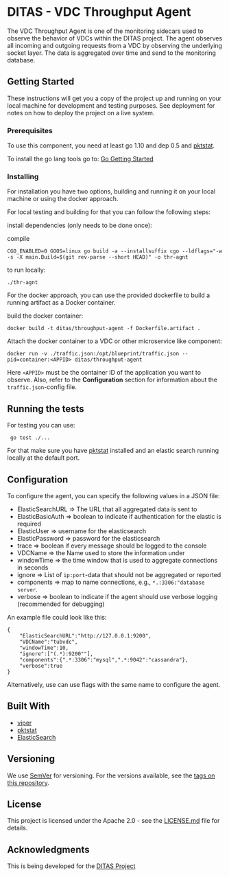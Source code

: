 # DITAS - VDC Throughput Agent

The VDC Throughput Agent is one of the monitoring sidecars used to observe the behavior of VDCs within the DITAS project. The agent observes all incoming and outgoing requests from a VDC by observing the underlying socket layer. The data is aggregated over time and send to the monitoring database.

## Getting Started

These instructions will get you a copy of the project up and running on your local machine for development and testing purposes. See deployment for notes on how to deploy the project on a live system.

### Prerequisites

To use this component, you need at least go 1.10 and dep 0.5 and [pktstat](https://github.com/dleonard0/pktstat).

To install the go lang tools go to: [Go Getting Started](https://golang.org/doc/install)



### Installing

For installation you have two options, building and running it on your local machine or using the docker approach.

For local testing and building for that you can follow the following steps:

install dependencies (only needs to be done once):

compile
```
CGO_ENABLED=0 GOOS=linux go build -a --installsuffix cgo --ldflags="-w -s -X main.Build=$(git rev-parse --short HEAD)" -o thr-agnt
```

to run locally:
```
./thr-agnt
```

For the docker approach, you can use the provided dockerfile to build a running artifact as a Docker container.

build the docker container:
```
docker build -t ditas/throughput-agent -f Dockerfile.artifact . 
```

Attach the docker container to a VDC or other microservice like component:
```
docker run -v ./traffic.json:/opt/blueprint/traffic.json --pid=container:<APPID> ditas/throughput-agent
```
Here `<APPID>` must be the container ID of the application you want to observe. Also, refer to the **Configuration** section for information about the `traffic.json`-config file.

## Running the tests

For testing you can use:
```
 go test ./...
```

For that make sure you have [pktstat](https://github.com/dleonard0/pktstat) installed and an elastic search running locally at the default port.


## Configuration
To configure the agent, you can specify the following values in a JSON file:
 * ElasticSearchURL => The URL that all aggregated data is sent to
 * ElasticBasicAuth => boolean to indicate if authentication for the elastic is required
 * ElasticUser => username for the elasticsearch
 * ElasticPassword => password for the elasticsearch
 * trace => boolean if every message should be logged to the console
 * VDCName => the Name used to store the information under
 * windowTime => the time window that is used to aggregate connections in seconds
 * ignore => List of `ip:port`-data that should not be aggregated or reported
 * components => map to name connections, e.g., `*.:3306:"database server`.
 * verbose => boolean to indicate if the agent should use verbose logging (recommended for debugging)

An example file could look like this:
```
{
    "ElasticSearchURL":"http://127.0.0.1:9200",
    "VDCName":"tubvdc",
    "windowTime":10,
    "ignore":["(.*):9200""],
    "components":{".*:3306":"mysql",".*:9042":"cassandra"},
    "verbose":true
}
```

Alternatively, use can use flags with the same name to configure the agent.

## Built With

* [viper](https://github.com/spf13/viper)
* [pktstat](https://github.com/dleonard0/pktstat)
* [ElasticSearch](https://www.elastic.co/)

## Versioning

We use [SemVer](http://semver.org/) for versioning. For the versions available, see the [tags on this repository](https://github.com/your/project/tags). 

## License

This project is licensed under the Apache 2.0 - see the [LICENSE.md](LICENSE.md) file for details.

## Acknowledgments

This is being developed for the [DITAS Project](https://www.ditas-project.eu/)
